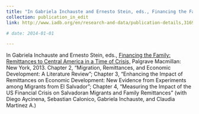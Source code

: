 ```yaml
---
title: "In Gabriela Inchauste and Ernesto Stein, eds., Financing the Family"
collection: publication_in_edit
link: http://www.iadb.org/en/research-and-data/publication-details,3169.html?pub_id=IDB-BK-119

# date: 2014-01-01

---
```

In Gabriela Inchauste and Ernesto Stein, eds., [Financing the Family: Remittances to Central America in a Time of Crisis,](http://www.iadb.org/en/research-and-data/publication-details,3169.html?pub_id=IDB-BK-119) Palgrave Macmillan: New York, 2013. Chapter 2, “Migration, Remittances, and Economic Development: A Literature Review”; Chapter 3, “Enhancing the Impact of Remittances on Economic Development: New Evidence from Experiments among Migrants from El Salvador”; Chapter 4, “Measuring the Impact of the US Financial Crisis on Salvadoran Migrants and Family Remittances” (with Diego Aycinena, Sebastian Calonico, Gabriela Inchauste, and Claudia Martinez A.)